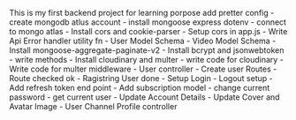 This is my first backend project for learning porpose
add pretter config
    - create mongodb atlus account
    - install mongoose express dotenv
    - connect to mongo atlas
    - Install cors and cookie-parser
    - Setup cors in app.js
    - Write Api Error handler utility fn
    - User Model Schema
    - Video Model Schema
    - Install mongoose-aggregate-paginate-v2
    - Install bcrypt and jsonwebtoken
    - write methods
    - Install cloudinary and multer
    - write code for cloudinary 
    - Write code for multer middleware
    - User controller
    - Create user Routes
    - Route checked ok
    - Ragistring User done
    - Setup Login 
    - Logout setup
    - Add refresh token end point
    - Add subscription model
    - change current password
    - get current user
    - Update Account Details
    - Update Cover and Avatar Image
    - User Channel Profile controller